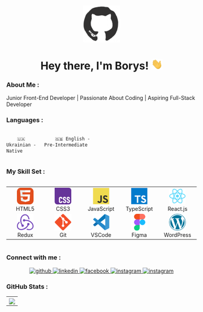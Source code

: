 <!-- ### <p align="left">Hi 👋 I'm Borys!</p>

---

I am a highly motivated junior front-end developer who is always learning and improving. Coding has become more than just a skill for me - I feel like I've finally found what I truly enjoy 💻🔥 I have experience working in a team and solving problems, and I'm always open to new knowledge. I want to grow as a developer and create modern web solutions. I am responsible, punctual, attentive to details, and can easily find common ground with colleagues while maintaining a positive attitude 🚀</div>

- 🔎 I am currently actively looking for a Junior Full-Stack Developer position

- 🌱 I am in the process of learning full-stack development at [GoIT Academy](https://goit.global/ua/)

<br/>

### 💻 My Skill Set:

---

<p align="center">
  <img src="https://img.shields.io/badge/html5-%23E34F26.svg?style=for-the-badge&logo=html5&logoColor=white">
  <img src="https://img.shields.io/badge/css3-%231572B6.svg?style=for-the-badge&logo=css3&logoColor=white">
  <img src="https://img.shields.io/badge/javascript-%23323330.svg?style=for-the-badge&logo=javascript&logoColor=%23F7DF1E">
  <img src="https://img.shields.io/badge/typescript-%23007ACC.svg?style=for-the-badge&logo=typescript&logoColor=white">
  <img src="https://img.shields.io/badge/react-%2320232a.svg?style=for-the-badge&logo=react&logoColor=%2361DAFB">
  <img src="https://img.shields.io/badge/redux-%23593d88.svg?style=for-the-badge&logo=redux&logoColor=white">
  <img src="https://img.shields.io/badge/vite-%23646CFF.svg?style=for-the-badge&logo=vite&logoColor=white">
  <img src="https://img.shields.io/badge/npm-%23CB3837.svg?style=for-the-badge&logo=npm&logoColor=white">
  <img src="https://img.shields.io/badge/git-%23F05033.svg?style=for-the-badge&logo=git&logoColor=white">
  <img src="https://img.shields.io/badge/github-%23121011.svg?style=for-the-badge&logo=github&logoColor=white">
  <img src="https://img.shields.io/badge/vercel-%23000000.svg?style=for-the-badge&logo=vercel&logoColor=white">
  <img src="https://img.shields.io/badge/prettier-%23F7B93E.svg?style=for-the-badge&logo=prettier&logoColor=black">
  <img src="https://img.shields.io/badge/figma-%23F24E1E.svg?style=for-the-badge&logo=figma&logoColor=white">
  <img src="https://img.shields.io/badge/WordPress-%2321759B.svg?style=for-the-badge&logo=WordPress&logoColor=white">
</p>

### 📞 Connect with me

---

<div align="center">
<a href="https://github.com/ziukoff1985" target="_blank">
<img src=https://img.shields.io/badge/github-%2324292e.svg?&style=for-the-badge&logo=github&logoColor=white alt=github style="margin-bottom: 5px;" />
</a>
<a href="https://www.linkedin.com/in/borys-ziukov/" target="_blank">
<img src=https://img.shields.io/badge/linkedin-%231E77B5.svg?&style=for-the-badge&logo=linkedin&logoColor=white alt=linkedin style="margin-bottom: 5px;" />
</a>
<a href="https://www.facebook.com/profile.php?id=100008901244669" target="_blank">
<img src=https://img.shields.io/badge/facebook-%232E87FB.svg?&style=for-the-badge&logo=facebook&logoColor=white alt=facebook style="margin-bottom: 5px;" />
</a>
<a href="https://www.instagram.com/ziukoff/" target="_blank">
<img src=https://img.shields.io/badge/instagram-%23000000.svg?&style=for-the-badge&logo=instagram&logoColor=white alt=instagram style="margin-bottom: 5px;" />
</a>
</div>

### 📈 Github Stats

---

<div align="center"><img src="https://github-readme-stats.vercel.app/api/top-langs/?username=ziukoff1985&hide_border=true&layout=compact" align="center" /></div> -->

<div id="header" align="center">

<img src="./assets/github.gif" width="100"/>

<h1>
Hey there, I'm Borys!
<img src="./assets/giphy.gif" width="30px" alt="GIF">
</h1>

</div>

### About Me :

Junior Front-End Developer | Passionate About Coding | Aspiring Full-Stack Developer

### Languages :

<div style="display: flex; align-items: flex-start; align: center">
<table  align="center">
  <tr>
    
        🇺🇦 Ukrainian - Native
        
  </tr>

  <tr>
    
        🇬🇧 English - Pre-Intermediate
        
  </tr>
</table>
</div>

### My Skill Set :

<div style="display: flex; align-items: flex-start; align: center">
<table align="center">
  <tr>
     <td align="center"  width="88">
         <img src="./images/01-html5.svg" alt="HTML5" width="44" height="44"/>
      <br>HTML5
    </td>
    <td align="center" width="88">
        <img src="./images/02-css3.svg" alt="CSS3" width="44" height="44"/>
      <br>CSS3
    </td>
<td align="center" width="88">
         <img src="./images/03-javascript.svg" alt="JS" width="44" height="44"/>
      <br>JavaScript
    </td>
    <td align="center" width="88">
        <img src="./images/04-typescript.svg" alt="TS" width="44" height="44"/>
      <br>TypeScript
    </td>
    <!-- <td align="center" width="88">
        <img src="./images/05-python.svg" alt="Python" width="44" height="44"/>
      <br>Python
    </td> -->
    <td align="center" width="88">
        <img src="./images/06-react.svg" alt="React" width="44" height="44"/>
      <br>React.js
    </td>
    <!-- <td align="center" width="88">
        <img src="./images/07-nextjs.svg" alt="Next.js" width="44" height="44"/>
      <br>Next.js
    </td> -->
    <!-- <td align="center" width="88">
      <img src="./images/08-nodejs.svg" alt="Node.js" width="44" height="44"/>
      <br>Node.js -->
    <!-- </td>
        <td align="center" width="88">
       <img src="./images/09-sql.svg" alt="SQL" width="44" height="44"/>
      <br>SQL
      </td> -->
  </tr>
    <!-- <td align="center" width="88">
        <img src="./images/10-sass.svg" alt="Sass" width="44" height="44"/>
      <br>Sass
    </td> -->
    <!-- <td align="center" width="88"> 
        <img src="./images/11-bem.svg" alt="Bem" width="44" height="44"/>
      <br>BEM
    </td> -->
    <!-- <td align="center"  width="88">
        <img src="./images/12-tailwind.svg" alt="Tailwind" width="44" height="44"/>
      <br>Tailwind
    </td> -->
    <td align="center" width="88">
        <img src="./images/13-redux.svg" alt="Redux" width="44" height="44"/>
      <br>Redux
    </td>
      <!-- <td align="center" width="88">
        <img src="./images/14-postman.svg" alt="Postman" width="44" height="44"/>
      <br>Postman
    </td> -->
      </td>
      <!-- <td align="center" width="88">
        <img src="./images/15-mongodb.svg" alt="MongoDB" width="44" height="44"/>
      <br>MongoDB
     </td> -->
     <td align="center" width="88">
        <img src="./images/16-git.svg" alt="Git" width="44" height="44"/>
      <br>Git
    </td>
  <td align="center" width="88">
        <img src="./images/17-vscode.svg" alt="Visual Studio Code" width="44" height="44"/>
      <br>VSCode
     </td>
  <td align="center" width="88">
        <img src="./images/18-figma.svg" alt="Figma" width="44" height="44"/>
      <br>Figma
     </td>
  <td align="center" width="88">
        <img src="./images/wordpress-icon.svg" alt="Figma" width="44" height="44"/>
      <br>WordPress
     </td>
</table>
</div>

### Connect with me :

<div align="center">
<a href="https://github.com/ziukoff1985" target="_blank">
<img src=https://img.shields.io/badge/github-%2324292e.svg?&style=for-the-badge&logo=github&logoColor=white alt=github />
</a>
<a href="https://www.linkedin.com/in/borys-ziukov/" target="_blank">
<img src=https://img.shields.io/badge/linkedin-%231E77B5.svg?&style=for-the-badge&logo=linkedin&logoColor=white alt=linkedin  />
</a>
<a href="https://www.facebook.com/profile.php?id=100008901244669" target="_blank">
<img src=https://img.shields.io/badge/facebook-%232E87FB.svg?&style=for-the-badge&logo=facebook&logoColor=white alt=facebook  />
</a>
<a href="https://www.instagram.com/ziukoff/" target="_blank">
<img src=https://img.shields.io/badge/instagram-%23000000.svg?&style=for-the-badge&logo=instagram&logoColor=white alt=instagram  />
</a>
<a href="https://t.me/Boris19851985" target="_blank">
<img src=https://img.shields.io/badge/-Telegram-blue?style=flat&logo=Telegram&logoColor=white alt=instagram  height="28"/>
</a>
</div>

### GitHub Stats :

<table align="center">
  <tr>
  <!-- <td>
  <a href="https://github.com/ziukoff1985/github-readme-stats"><img align="center" src="https://github-readme-stats.vercel.app/api?username=ziukoff1985&show_icons=true&include_all_commits=true&theme=buefy&hide_border=true" alt="ziukoff1985 GitHub stats" /></a>
  </td> -->
  <td>
  <a href="https://github.com/ziukoff1985/github-readme-stats"><img align="center" src="https://github-readme-stats.vercel.app/api/top-langs/?username=ziukoff1985&layout=compact&theme=buefy&hide_border=true" /></a>
  </td>
  </tr>

</table>
